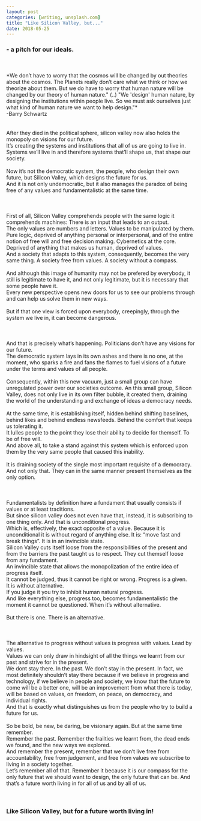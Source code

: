 ```yaml
---
layout: post
categories: [writing, unsplash.com]
title: "Like Silicon Valley, but..."
date: 2018-05-25
---
```

### - a pitch for our ideals.
<br>
<br>
*We don’t have to worry that the cosmos will be changed by out theories about the cosmos. The Planets
really don’t care what we think or how we theorize about them. But we do have to worry that human nature
will be changed by our theory of human nature." (..) "We 'design' human nature, by designing the 
institutions within people live. So we must ask ourselves just what kind of human nature we want to help 
design."* <br>-Barry Schwartz <br>

<br>
<br>
After they died in the political sphere, silicon valley now also holds the monopoly on visions for our future. <br>
It’s creating the systems and institutions that all of us are going to live in. Systems we’ll live in and therefore systems that’ll shape us, that shape our society.<br>
<br>
Now it’s not the democratic system, the people, who design their own future, but Silicon Valley, which designs the future for us.<br>
And it is not only undemocratic, but it also manages the paradox of being free of any values and fundamentalistic at the same time. <br>
<br>
<br>
<br>
First of all, Silicon Valley comprehends people with the same logic it comprehends machines: There is an input that leads to an output. <br>
The only values are numbers and letters. Values to be manipulated by them. <br>
Pure logic, deprived of anything personal or interpersonal, and of the entire notion of free will and free decision making. Cybernetics at the core. Deprived of anything that makes us human, deprived of values.<br>
And a society that adapts to this system, consequently, becomes the very same thing. A society free from values. A society without a compass. <br>
<br>
And although this image of humanity may not be prefered by everybody, it still is legitimate to have it, and not only legitimate, but it is necessary that some people have it. <br>
Every new perspective opens new doors for us to see our problems through and can help us solve them in new ways.<br>
<br>
But if that one view is forced upon everybody, creepingly, through the system we live in, it can become dangerous.<br>
<br>
<br>
<br>
And that is precisely what’s happening. Politicians don’t have any visions for our future. <br>
The democratic system lays in its own ashes and there is no one, at the moment, who sparks a fire and fans the flames to fuel visions of a future under the terms and values of all people. <br>
<br>
Consequently, within this new vacuum, just a small group can have unregulated power over our societies outcome. An this small group, Silicon Valley, does not only live in its own filter bubble, it created them, draining the world of the understanding and exchange of ideas a democracy needs.<br>
<br>
At the same time, it is establishing itself, hidden behind shifting baselines, behind likes and behind endless newsfeeds. Behind the comfort that keeps us tolerating it.<br>
It lulles people to the point they lose their ability to decide for themself. To be of free will.<br>
And above all, to take a stand against this system which is enforced upon them by the very same people that caused this inability.<br>
<br>
It is draining society of the single most important requisite of a democracy. <br>
And not only that. They can in the same manner present themselves as the only option.<br>
<br>
<br>
<br>
Fundamentalists by definition have a fundament that usually consists if values or at least traditions.<br>
But since silicon valley does not even have that, instead, it is subscribing to one thing only.
And that is unconditional progress. <br>
Which is, effectively, the exact opposite of a value. Because it is unconditional it is without regard of anything else. It is: “move fast and break things”. It is in an invincible state.<br>
Silicon Valley cuts itself loose from the responsibilities of the present and from the barriers the past taught us to respect. They cut themself loose from any fundament. <br>
An invincible state that allows the monopolization of the entire idea of progress itself.<br>
It cannot be judged, thus it cannot be right or wrong. Progress is a given.<br> It is without alternative.<br>
If you judge it you try to inhibit human natural progress.<br>
And like everything else, progress too, becomes fundamentalistic the moment it cannot be questioned. When it’s without alternative.<br>
<br>
But there is one. There is an alternative.<br>
<br>
<br>
<br>
The alternative to progress without values is progress with values. Lead by values.<br>
Values we can only draw in hindsight of all the things we learnt from our past and strive for in the present.<br>
We dont stay there. In the past. We don’t stay in the present. In fact, we most definitely shouldn’t stay there because if we believe in progress and technology, if we believe in people and society, we know that the future to come will be a better one, will be an improvement from what there is today, will be based on values, on freedom, on peace, on democracy, and individual rights.<br>
And that is exactly what distinguishes us from the people who try to build a future for us.<br>
<br>
So be bold, be new, be daring, be visionary again. But at the same time remember. <br>
Remember the past. Remember the frailties we learnt from, the dead ends we found, and the new ways we explored. <br>
And remember the present, remember that we don’t live free from accountability, free from judgement, and free from values we subscribe to living in a society together. <br>
Let’s remember all of that. Remember it because it is our compass for the only future that we should want to design, the only future that can be. And that’s a future worth living in for all of us and by all of us. 
<br>
<br>
<br>

### Like Silicon Valley, but for a future worth living in!